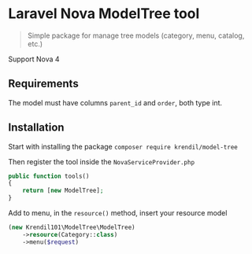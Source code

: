 # Laravel Nova ModelTree tool
> Simple package for manage tree models (category, menu, catalog, etc.)

Support Nova 4

## Requirements
The model must have columns `parent_id` and `order`, both type int.

## Installation
Start with installing the package
`composer require krendil/model-tree`

Then register the tool inside the `NovaServiceProvider.php`

```php
public function tools()
{
    return [new ModelTree];
}
```

Add to menu, in the `resource()` method, insert your resource model

```php
(new Krendil101\ModelTree\ModelTree)
    ->resource(Category::class)
    ->menu($request)
```

